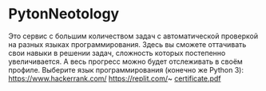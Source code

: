 # PytonNeotology

Это сервис с большим количеством задач с автоматической проверкой на разных языках программирования. Здесь вы сможете оттачивать свои навыки в решении задач, сложность которых постепенно увеличивается. А весь прогресс можно будет отслеживать в своём профиле. Выберите язык программирования (конечно же Python 3):
https://www.hackerrank.com/
https://replit.com/~
[certificate.pdf](https://github.com/AbushaevaDiana/PytonNeotology/files/8497937/certificate.pdf)
